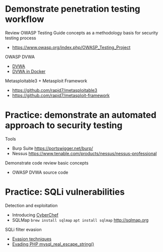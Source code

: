 # Demonstrate penetration testing workflow

Review OWASP Testing Guide concepts as a methodology basis for security testing process
- https://www.owasp.org/index.php/OWASP_Testing_Project 

OWASP DVWA
- [DVWA](http://www.dvwa.co.uk)
- [DVWA in Docker](https://hub.docker.com/r/infoslack/dvwa/)

Metasploitable3 + Metasploit Framework
- https://github.com/rapid7/metasploitable3
- https://github.com/rapid7/metasploit-framework

# Practice: demonstrate an automated approach to security testing

Tools
- Burp Suite https://portswigger.net/burp/
- Nessus https://www.tenable.com/products/nessus/nessus-professional

Demonstrate code review basic concepts
- OWASP DVWA source code

# Practice: SQLi vulnerabilities

Detection and exploitation
- Introducing [CyberChef](https://gchq.github.io/CyberChef/)
- SQLMap 
  ``brew install sqlmap``
  ``apt install sqlmap``
  http://sqlmap.org

SQLi filter evasion
- [Evasion techniques](https://websec.wordpress.com/2010/12/04/sqli-filter-evasion-cheat-sheet-mysql/)
- [Evading PHP mysql_real_escape_string()](https://stackoverflow.com/questions/5741187/sql-injection-that-gets-around-mysql-real-escape-string#12118602)
